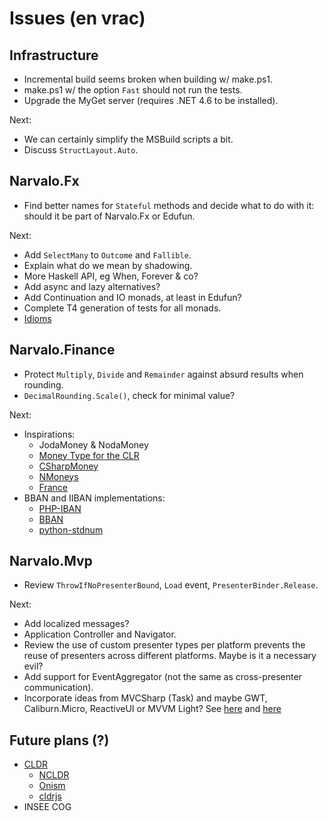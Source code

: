 Issues (en vrac)
================

Infrastructure
--------------

- Incremental build seems broken when building w/ make.ps1.
- make.ps1 w/ the option `Fast` should not run the tests.
- Upgrade the MyGet server (requires .NET 4.6 to be installed).

Next:
- We can certainly simplify the MSBuild scripts a bit.
- Discuss `StructLayout.Auto`.

Narvalo.Fx
----------

- Find better names for `Stateful` methods and decide what to do with it:
  should it be part of Narvalo.Fx or Edufun.

Next:
- Add `SelectMany` to `Outcome` and `Fallible`.
- Explain what do we mean by shadowing.
- More Haskell API, eg When, Forever & co?
- Add async and lazy alternatives?
- Add Continuation and IO monads, at least in Edufun?
- Complete T4 generation of tests for all monads.
- [Idioms](http://tomasp.net/blog/idioms-in-linq.aspx/)

Narvalo.Finance
---------------

- Protect `Multiply`, `Divide` and `Remainder` against absurd results when rounding.
- `DecimalRounding.Scale()`, check for minimal value?

Next:
- Inspirations:
  * JodaMoney & NodaMoney
  * [Money Type for the CLR](https://bitbucket.org/rplaire/money-type-for-the-clr)
  * [CSharpMoney](https://csharpmoney.codeplex.com/)
  * [NMoneys](https://github.com/dgg/nmoneys)
  * [France](http://marlot.org/util/calcul-de-la-cle-nir.php)
- BBAN and IIBAN implementations:
  * [PHP-IBAN](https://github.com/globalcitizen/php-iban)
  * [BBAN](https://github.com/globalcitizen/php-iban/issues/39)
  * [python-stdnum](https://github.com/arthurdejong/python-stdnum)

Narvalo.Mvp
-----------

- Review `ThrowIfNoPresenterBound`, `Load` event, `PresenterBinder.Release`.

Next:
- Add localized messages?
- Application Controller and Navigator.
- Review the use of custom presenter types per platform prevents the reuse of
  presenters across different platforms. Maybe is it a necessary evil?
- Add support for EventAggregator (not the same as cross-presenter communication).
- Incorporate ideas from MVCSharp (Task) and maybe GWT, Caliburn.Micro, ReactiveUI
  or MVVM Light?
  See [here](http://aspiringcraftsman.com/tag/model-view-presenter/)
  and [here](http://aspiringcraftsman.com/2007/08/25/interactive-application-architecture/)

Future plans (?)
----------------

- [CLDR](http://cldr.unicode.org/index/downloads)
  * [NCLDR](https://github.com/GuySmithFerrier/NCLDR)
  * [Onism](https://github.com/pgolebiowski/onism-cldr)
  * [cldrjs](https://github.com/rxaviers/cldrjs)
- INSEE COG
